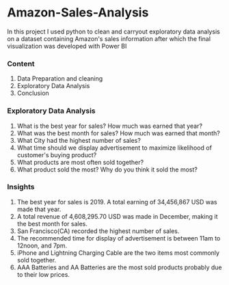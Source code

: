 # Amazon-Sales-Analysis
In this project I used python to clean and carryout exploratory data analysis on a dataset containing Amazon's sales information after which the final visualization was developed with Power BI
### Content
1. Data Preparation and cleaning
2. Exploratory Data Analysis
3. Conclusion

### Exploratory Data Analysis
1. What is the best year for sales? How much was earned that year?
2. What was the best month for sales? How much was earned that month?
3. What City had the highest number of sales?
4. What time should we display advertisement to maximize likelihood of customer's buying product?
5. What products are most often sold together?
6. What product sold the most? Why do you think it sold the most?

### Insights
1. The best year for sales is 2019. A total earning of 34,456,867 USD was made that year.
2. A total revenue of 4,608,295.70 USD was made in December, making it the best month for sales.
3. San Francisco(CA) recorded the highest number of sales.
4. The recommended time for display of advertisement is between 11am to 12noon, and 7pm.
5. iPhone and Lightning Charging Cable are the two items most commonly sold together.
6. AAA Batteries and AA Batteries are the most sold products probably due to their low prices.
